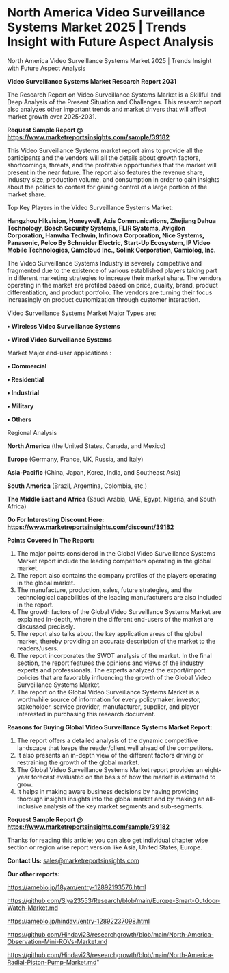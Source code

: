# North America Video Surveillance Systems Market 2025 | Trends Insight with Future Aspect Analysis
North America Video Surveillance Systems Market 2025 | Trends Insight with Future Aspect Analysis

<strong>Video Surveillance Systems Market Research Report 2031</strong>

The Research Report on Video Surveillance Systems Market is a Skillful and Deep Analysis of the Present Situation and Challenges. This research report also analyzes other important trends and market drivers that will affect market growth over 2025-2031.

<strong>Request Sample Report @ <a href=https://www.marketreportsinsights.com/sample/39182>https://www.marketreportsinsights.com/sample/39182</a></strong>

This Video Surveillance Systems market report aims to provide all the participants and the vendors will all the details about growth factors, shortcomings, threats, and the profitable opportunities that the market will present in the near future. The report also features the revenue share, industry size, production volume, and consumption in order to gain insights about the politics to contest for gaining control of a large portion of the market share.

Top Key Players in the Video Surveillance Systems Market:

<strong>Hangzhou Hikvision, Honeywell, Axis Communications, Zhejiang Dahua Technology, Bosch Security Systems, FLIR Systems, Avigilon Corporation, Hanwha Techwin, Infinova Corporation, Nice Systems, Panasonic, Pelco By Schneider Electric, Start-Up Ecosystem, IP Video Mobile Technologies, Camcloud Inc., Solink Corporation, Camiolog, Inc.</strong>

The Video Surveillance Systems Industry is severely competitive and fragmented due to the existence of various established players taking part in different marketing strategies to increase their market share. The vendors operating in the market are profiled based on price, quality, brand, product differentiation, and product portfolio. The vendors are turning their focus increasingly on product customization through customer interaction.

Video Surveillance Systems Market Major Types are:

<strong>•  Wireless Video Surveillance Systems

•  Wired Video Surveillance Systems</strong>

Market Major end-user applications :

<strong>•  Commercial

•  Residential

•  Industrial

•  Military

•  Others</strong>

Regional Analysis

</u><strong><b>North America</b></strong> (the United States, Canada, and Mexico)

<strong><b>Europe </b></strong>(Germany, France, UK, Russia, and Italy)

<strong><b>Asia-Pacific</b></strong> (China, Japan, Korea, India, and Southeast Asia)

<strong><b>South America</b></strong> (Brazil, Argentina, Colombia, etc.)

<strong><b>The Middle East and Africa</b></strong> (Saudi Arabia, UAE, Egypt, Nigeria, and South Africa)

<strong>Go For Interesting Discount Here: <a href=https://www.marketreportsinsights.com/discount/39182>https://www.marketreportsinsights.com/discount/39182</a></strong>

<strong>Points Covered in The Report:</strong>
<ol>
  <li>The major points considered in the Global Video Surveillance Systems Market report include the leading competitors operating in the global market.</li>
  <li>The report also contains the company profiles of the players operating in the global market.</li>
  <li>The manufacture, production, sales, future strategies, and the technological capabilities of the leading manufacturers are also included in the report.</li>
  <li>The growth factors of the Global Video Surveillance Systems Market are explained in-depth, wherein the different end-users of the market are discussed precisely.</li>
  <li>The report also talks about the key application areas of the global market, thereby providing an accurate description of the market to the readers/users.</li>
  <li>The report incorporates the SWOT analysis of the market. In the final section, the report features the opinions and views of the industry experts and professionals. The experts analyzed the export/import policies that are favorably influencing the growth of the Global Video Surveillance Systems Market.</li>
  <li>The report on the Global Video Surveillance Systems Market is a worthwhile source of information for every policymaker, investor, stakeholder, service provider, manufacturer, supplier, and player interested in purchasing this research document.</li>
</ol>
<strong>Reasons for Buying Global Video Surveillance Systems Market Report:</strong>

<ol>
  <li>The report offers a detailed analysis of the dynamic competitive landscape that keeps the reader/client well ahead of the competitors.</li>
  <li>It also presents an in-depth view of the different factors driving or restraining the growth of the global market.</li>
  <li>The Global Video Surveillance Systems Market report provides an eight-year forecast evaluated on the basis of how the market is estimated to grow.</li>
  <li>It helps in making aware business decisions by having providing thorough insights insights into the global market and by making an all-inclusive analysis of the key market segments and sub-segments.</li>
</ol>
<strong>Request Sample Report @ <a href=https://www.marketreportsinsights.com/sample/39182>https://www.marketreportsinsights.com/sample/39182</a></strong>


Thanks for reading this article; you can also get individual chapter wise section or region wise report version like Asia, United States, Europe.

<strong>Contact Us:</strong>
sales@marketreportsinsights.com

<strong>Our other reports:</strong>

<a href=https://ameblo.jp/18yam/entry-12892193576.html>https://ameblo.jp/18yam/entry-12892193576.html</a>

<a href=https://github.com/Siya23553/Research/blob/main/Europe-Smart-Outdoor-Watch-Market.md>https://github.com/Siya23553/Research/blob/main/Europe-Smart-Outdoor-Watch-Market.md</a>

<a href=https://ameblo.jp/hindavi/entry-12892237098.html>https://ameblo.jp/hindavi/entry-12892237098.html</a>

<a href=https://github.com/Hindavi23/researchgrowth/blob/main/North-America-Observation-Mini-ROVs-Market.md>https://github.com/Hindavi23/researchgrowth/blob/main/North-America-Observation-Mini-ROVs-Market.md</a>

<a href=https://github.com/Hindavi23/researchgrowth/blob/main/North-America-Radial-Piston-Pump-Market.md>https://github.com/Hindavi23/researchgrowth/blob/main/North-America-Radial-Piston-Pump-Market.md</a>"
